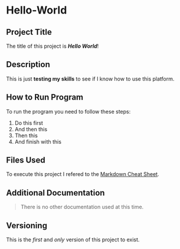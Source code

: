 # Hello-World

## Project Title 

The title of this project is ***Hello World***!

## Description
This is just **testing my skills** to see if I know how to use this platform.

## How to Run Program
To run the program you need to follow these steps:
1. Do this first
2. And then this
3. Then this
4. And finish with this


## Files Used
To execute this project I refered to the [Markdown Cheat Sheet](https://www.markdownguide.org/cheat-sheet/).

## Additional Documentation
> There is no other documentation used at this time. 

## Versioning
This is the *first* and *only* version of this project to exist. 
